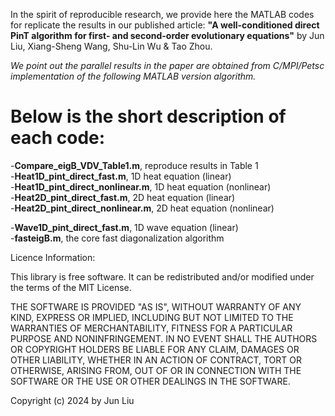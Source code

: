 In the spirit of reproducible research, we provide here the MATLAB codes for replicate the results in our published article: 
**"A well-conditioned direct PinT algorithm for first- and second-order evolutionary equations"** by Jun Liu, Xiang-Sheng Wang, Shu-Lin Wu & Tao Zhou.  

*We point out the parallel results in the paper are obtained from C/MPI/Petsc implementation of the following MATLAB version algorithm.*

# Below is the short description of each code:  
  -**Compare_eigB_VDV_Table1.m**, reproduce results in Table 1  
  -**Heat1D_pint_direct_fast.m**, 1D heat equation (linear)  
  -**Heat1D_pint_direct_nonlinear.m**, 1D heat equation (nonlinear)  
  -**Heat2D_pint_direct_fast.m**,  2D heat equation (linear)  
  -**Heat2D_pint_direct_nonlinear.m**, 2D heat equation (nonlinear)  
  
  -**Wave1D_pint_direct_fast.m**, 1D wave equation (linear)  
  -**fasteigB.m**, the core fast diagonalization algorithm  
  


  Licence Information:

This library is free software. It can be redistributed and/or modified under the terms of the MIT License.

THE SOFTWARE IS PROVIDED "AS IS", WITHOUT WARRANTY OF ANY KIND, EXPRESS OR IMPLIED, INCLUDING BUT NOT LIMITED TO THE WARRANTIES OF MERCHANTABILITY, FITNESS FOR A PARTICULAR PURPOSE AND NONINFRINGEMENT. IN NO EVENT SHALL THE AUTHORS OR COPYRIGHT HOLDERS BE LIABLE FOR ANY CLAIM, DAMAGES OR OTHER LIABILITY, WHETHER IN AN ACTION OF CONTRACT, TORT OR OTHERWISE, ARISING FROM, OUT OF OR IN CONNECTION WITH THE SOFTWARE OR THE USE OR OTHER DEALINGS IN THE SOFTWARE.

Copyright (c) 2024 by Jun Liu
